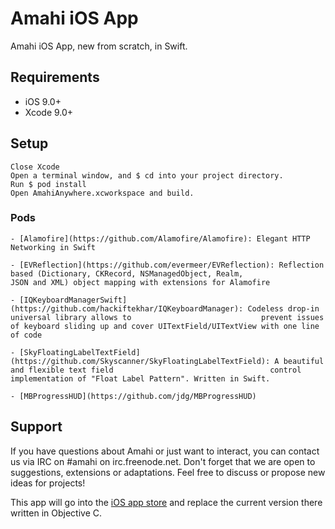 # Amahi iOS App
Amahi iOS App, new from scratch, in Swift.

## Requirements

- iOS 9.0+
- Xcode 9.0+

## Setup
```
Close Xcode
Open a terminal window, and $ cd into your project directory.
Run $ pod install
Open AmahiAnywhere.xcworkspace and build.
```

### Pods
```
- [Alamofire](https://github.com/Alamofire/Alamofire): Elegant HTTP Networking in Swift

- [EVReflection](https://github.com/evermeer/EVReflection): Reflection based (Dictionary, CKRecord, NSManagedObject, Realm,                     JSON and XML) object mapping with extensions for Alamofire

- [IQKeyboardManagerSwift](https://github.com/hackiftekhar/IQKeyboardManager): Codeless drop-in universal library allows to                             prevent issues of keyboard sliding up and cover UITextField/UITextView with one line of code

- [SkyFloatingLabelTextField](https://github.com/Skyscanner/SkyFloatingLabelTextField): A beautiful and flexible text field                                   control implementation of "Float Label Pattern". Written in Swift.

- [MBProgressHUD](https://github.com/jdg/MBProgressHUD)

```

## Support

If you have questions about Amahi or just want to interact, you can contact us via IRC on #amahi on irc.freenode.net. Don't forget that we are open to suggestions, extensions or adaptations. Feel free to discuss or propose new ideas for projects!


This app will go into the [iOS app store](https://itunes.apple.com/us/app/amahi/id761559919) and replace the current version there written in Objective C.
